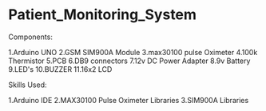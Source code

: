 # Patient_Monitoring_System


Components:

1.Arduino UNO
2.GSM SIM900A Module
3.max30100 pulse Oximeter
4.100k Thermistor
5.PCB
6.DB9 connectors
7.12v DC Power Adapter
8.9v Battery
9.LED's
10.BUZZER
11.16x2 LCD

Skills Used:

1.Arduino IDE
2.MAX30100 Pulse Oximeter Libraries
3.SIM900A Libraries
